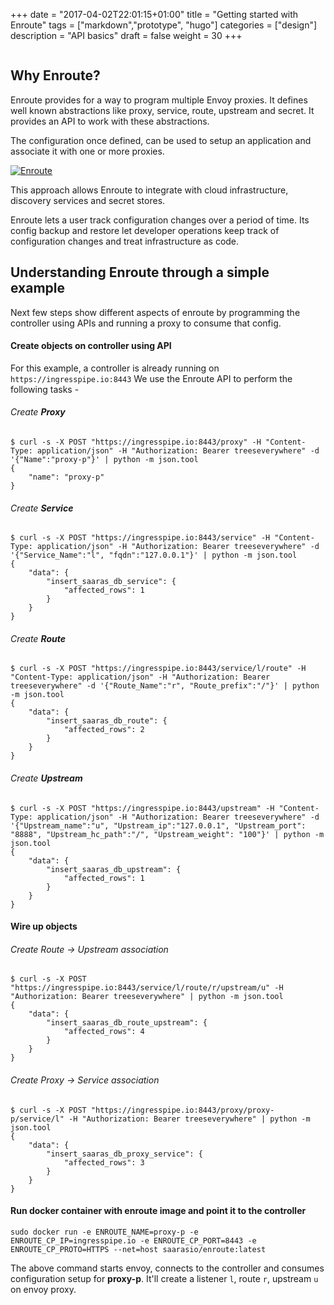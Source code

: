 +++
date = "2017-04-02T22:01:15+01:00"
title = "Getting started with Enroute"
tags = ["markdown","prototype", "hugo"]
categories = ["design"]
description = "API basics"
draft = false
weight = 30
+++

<img data-src="https://cldup.com/3tov0aCFh8.png" class="lazyload">

## Why Enroute?

Enroute provides for a way to program multiple Envoy proxies. It defines well known abstractions like proxy, service, route, upstream and secret. It provides an API to work with these abstractions.

The configuration once defined, can be used to setup an application and associate it with one or more proxies.

<!-- <a href=""><img alt="Enroute" src="/img/EnrouteGettingStartedAPI.png"></a> -->
<a href=""><img alt="Enroute" src="/img/EnrouteGettingStartedAPI2.png"></a>

This approach allows Enroute to integrate with cloud infrastructure, discovery services and secret stores. 

Enroute lets a user track configuration changes over a period of time. Its config backup and restore let developer operations keep track of configuration changes and treat infrastructure as code.

## Understanding Enroute through a simple example

Next few steps show different aspects of enroute by programming the controller using APIs and running a proxy to consume that config.

#### Create objects on controller using API

For this example, a controller is already running on ```https://ingresspipe.io:8443``` We use the Enroute API to perform the following tasks -

###### Create **Proxy**

```
$ curl -s -X POST "https://ingresspipe.io:8443/proxy" -H "Content-Type: application/json" -H "Authorization: Bearer treeseverywhere" -d '{"Name":"proxy-p"}' | python -m json.tool
{
    "name": "proxy-p"
}
```

###### Create **Service**

```
$ curl -s -X POST "https://ingresspipe.io:8443/service" -H "Content-Type: application/json" -H "Authorization: Bearer treeseverywhere" -d '{"Service_Name":"l", "fqdn":"127.0.0.1"}' | python -m json.tool
{
    "data": {
        "insert_saaras_db_service": {
            "affected_rows": 1
        }
    }
}
```

###### Create **Route**

```
$ curl -s -X POST "https://ingresspipe.io:8443/service/l/route" -H "Content-Type: application/json" -H "Authorization: Bearer treeseverywhere" -d '{"Route_Name":"r", "Route_prefix":"/"}' | python -m json.tool
{
    "data": {
        "insert_saaras_db_route": {
            "affected_rows": 2
        }
    }
}
```

###### Create **Upstream**

```
$ curl -s -X POST "https://ingresspipe.io:8443/upstream" -H "Content-Type: application/json" -H "Authorization: Bearer treeseverywhere" -d '{"Upstream_name":"u", "Upstream_ip":"127.0.0.1", "Upstream_port": "8888", "Upstream_hc_path":"/", "Upstream_weight": "100"}' | python -m json.tool
{
    "data": {
        "insert_saaras_db_upstream": {
            "affected_rows": 1
        }
    }
}
```

#### Wire up objects

###### Create Route -> Upstream association

```
$ curl -s -X POST "https://ingresspipe.io:8443/service/l/route/r/upstream/u" -H "Authorization: Bearer treeseverywhere" | python -m json.tool
{
    "data": {
        "insert_saaras_db_route_upstream": {
            "affected_rows": 4
        }
    }
}
```

###### Create Proxy -> Service association

```
$ curl -s -X POST "https://ingresspipe.io:8443/proxy/proxy-p/service/l" -H "Authorization: Bearer treeseverywhere" | python -m json.tool
{
    "data": {
        "insert_saaras_db_proxy_service": {
            "affected_rows": 3
        }
    }
}
```

#### Run docker container with enroute image and point it to the controller

```
sudo docker run -e ENROUTE_NAME=proxy-p -e ENROUTE_CP_IP=ingresspipe.io -e ENROUTE_CP_PORT=8443 -e ENROUTE_CP_PROTO=HTTPS --net=host saarasio/enroute:latest
```

The above command starts envoy, connects to the controller and consumes configuration setup for **proxy-p**. It'll create a listener ```l```, route ```r```, upstream ```u``` on envoy proxy.
